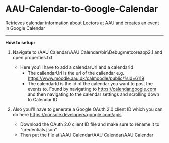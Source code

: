 # AAU-Calendar-to-Google-Calendar
Retrieves calendar information about Lectors at AAU and creates an event in Google Calendar

---
**How to setup:**
1. Navigate to \AAU Calendar\AAU Calendar\bin\Debug\netcoreapp2.1 and open properties.txt
   - Here you'll have to add a calendarUrl and a calendarId 
     - The callendarUrl is the url of the callendar e.g. https://www.moodle.aau.dk/calmoodle/public/?sid=6119 
     - The calendarId is the id of the calendar you want to post the events to. Found by navigating to https://calendar.google.com and then navigating to the calendar settings and scrolling down to Calendar ID

2. Also youl'll have to generate a Google OAuth 2.0 client ID which you can do here https://console.developers.google.com/apis
   - Download the OAuth 2.0 client ID file and make sure to rename it to "credentials.json" 
   - Then put the file at \AAU Calendar\AAU Calendar\AAU Calendar
